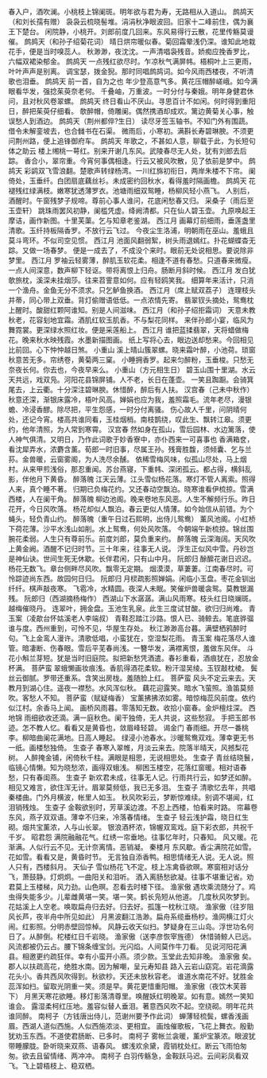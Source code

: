 <!-- { "loadSidebar": true } -->
春入户，酒吹澜。小桃枝上锦阑斑。明年欲与君为寿，无路相从入道山。 
鹧鸪天（和刘长孺有赠）
袅袅云梳晓髻堆。涓涓秋净眼波回。旧家十二峰前住，偶为襄王下楚台。 
闲院静，小桃开。刘郎前度几回来。东风易得行云散，花里传觞莫谩催。 
鹧鸪天（和孙子绍菊花词）
晴日烘帘暖似春。菊回霜晕浅仍深。谁知此地栽花手，便是当时嗅蕊人。 
秋渺渺，夜沈沈。一声清唱袅残音。娇痴应挽香罗比，六幅双裙染郁金。 
鹧鸪天
一点残红欲尽时。乍凉秋气满屏帏。梧桐叶上三更雨，叶叶声声是别离。 
调宝瑟，拨金猊。那时同唱鹧鸪词。如今风雨西楼夜，不听清歌也泪垂。 
鹧鸪天
前一首，自为之也 
年少登高意气多。黄花压帽醉嵯峨。如今满眼看华发，强捻茱萸奈老何。 
千叠岫，万重波。一时分付与秦娥。明年身健君休问，且对秋风卷翠螺。 
鹧鸪天
终日看山不厌山。寻思百计不如闲。何时得到重阳日，醉把茱萸仔细看。 
欹醉帽，倚雕阑。偶然携酒却成欢。篱边黄菊关心事，触误愁人到酒边。 
鹧鸪天（荆州都倅?生日）
读尽牙签玉轴书。不知门外有围蔬。借令未解銮坡去，也合雠书在石渠。 
微雨后，小寒初。满斟长寿碧琳腴。不须更问荆州路，便上追锋御府车。 
鹧鸪天
年歌之，不甚如人意，聊载于此，为长短句体之助云 
楼上缃桃一萼红。别来开谢几东风。武陵春尽无人处，犹有刘郎去后踪。 
香合小，翠帘重。今宵何事偶相逢。行云又被风吹散，见了依前是梦中。 
鹧鸪天
彩鹢双飞雪浪翻。楚歌声转绿杨湾。一川红旆初衔日，两岸朱楼不下帘。 
阑倚处，玉垂纤。白团扇底藕丝衫。未成密约回秋水，看得羞时隔画檐。 
鹧鸪天
花褪残红绿满枝。嫩寒犹透薄罗衣。池塘雨细双鸳睡，杨柳风轻小燕飞。 
人别后，酒醒时。午窗残梦子规啼。尊前心事人谁问，花底闲愁春又归。 
采桑子（雨后至玉壶轩）
跳珠雨罢风初静，阑槛凭虚。绛阙清都。只在仙人碧玉壶。 
九原唤起王摩诘，画作新图。十里芙蕖。乞与知章老鉴湖。 
西江月
画幕灯前细雨，垂莲盏里清歌。玉纤持板隔香罗。不放行云飞过。 
今夜尘生洛浦，明朝雨在巫山。羞蛾且莫斗弯环。不似司空见惯。 
西江月
池面风翻弱絮，树头雨退嫣红。扑花蝴蝶杳无踪。又做一场春梦。 
便是一成去了，不成没个来时。眼前无处说相思。要说除非梦里。 
西江月
罗袖云轻雾薄，醉肌玉软花柔。相逢不道有春愁。只道春来微瘦。 
一点人间深意，数声柳下轻讴。带将离恨上归舟。肠断月斜时候。 
西江月
发白犹欹旅枕，溪深未挂烟莎。往来苕霅意如何。应有轻鸥笑我。 
细算年来活计，只消一个渔舟。金鱼无分不须求。只乞鲈鱼换酒。 
西江月（席上赋双荔子）
连理枝头并蒂，同心带上双垂。背灯偷赠语低低。一点浓情先寄。 
翡翠钗头摘处，鸳鸯枕上醒时。酸甜红颗阿谁知。别是人间滋味。 
西江月（和孙子绍拒霜词）
天意未教秋老，花容刬地宜霜。酒肌红软玉肌香。不与梨花同样。 
来伴孙郎小宴，临风为舞霓裳。更深绿水照红妆。便是采莲船上。 
西江月
谁把蓝揉翡翠，天将蜡做梅花。晚来秋水映残霞。水墨新描图画。 
纸上写将心去，眼边送却愁来。今回相见比前回。心下忡忡越日煞。 
小重山
溪上晴山簇翠螺。晓来霜叶醉，小池荷。琐窗秋意苦无多。帘绣卷，黄菊两三窠。 
小睡拥香罗。起来匀醉粉，玉垂梭。只愁无奈夜长何。你去也，今夜早来么。 
小重山（方元相生日）
碧玉山围十里湖。水云天共远，戏双凫。河阳花县锦屏铺。人不老，长日在蓬壶。 
一笑且踟蹰。会骑箕尾去，上云衢。十分深注碧琳腴。休惜醉，醉后有人扶。 
汉宫春（己未中秋作）
秋意还深，渐银床露冷，梧叶风高。婵娟也应为我，羞照霜毛。流年老尽，漫银蟾、冷浸香醪。除尽把，平生怨感，一时分付离骚。 
伤心故人千里，问阴晴何处，还记今宵。楼高共谁同看，玉桂烟梢。南枝鹊绕，叹此生、飘转江皋。须更约，他年清照，为人常到寒霄。 
汉宫春
然如身在孤山，雪后园林、水边篱落，使人神气俱清。又明日，乃作此词歌于妙香寮中，亦仆西来一可喜事也 
香满箱奁，看沈犀弄水，浓麝含薰。荀郎一时旧事，尽属王孙。残膏胜馥，须倾囊、乞与兰荪。金兽暖，云窗雾阁，为人洗尽余醺。 
依稀雪梅风味，似孤山尽处，马上烟村。从来甲煎浅俗，那忍重闻。苏台燕寝，下重帏、深闭孤云。都占得，横斜乱影，伴他月下黄昏。 
醉落魄
江天云薄。江头雪似杨花落。寒灯不管人离索。照得人来，真个睡不著。 
归期已负梅花约。又还春动空飘泊。晓寒谁看伊梳掠。雪满西楼，人在阑干角。 
醉落魄
柳边池阁。晚来卷地东风恶。人生不解频行乐。昨日花开，今日风吹落。 
杨花却似人飘泊。春云更似人情薄。如今始信从前错。为个蝇头，轻负青山约。 
醉落魄（重午日过石熙明，出侍儿鸳鸯）
薰风池阁。小红桥下荷花薄。沙平水浅山如削。水上鸳鸯，何处风吹落。 
今朝端午新梳掠。锦丝围腕花柔弱。人生只有尊前乐。前度刘郎，莫负重来约。 
醉落魄
云深海阔。天风吹上黄金阙。酒醒不记归时节。三十年来，往事无人说。 
浮生正似风中雪。丹砂岂是神仙诀。世间生死无休歇。长伴君闲，只有山中月。 
阮郎归
酴醿花谢日迟迟。杨花无数飞。章台侧畔尽风吹。飘零无定期。 
烟漠漠，草萋萋。江南春尽时。可怜踪迹尚东西。故园何日归。 
阮郎归
月棂疏影照婵娟。闲临小玉盘。枣花金钏出纤纤。棋声敲夜寒。 
飞雹冷，水精圆。夜深人未眠。笑催炉兽暖衾鸳。莫教银漏残。 
阮郎归（西湖摘杨梅作）
西湖山下水潺潺。满山风雨寒。枝头红日晓斓斑。越梅催晓丹。 
连翠叶，拥金盘。玉池生乳泉。此生三度试甘酸。欲归归尚难。 
青玉案（凌歊台怀姑溪老人李端叔）
青鞋忍踏江沙路。恨人已、骑鲸去。笔底骅骝谁与度。西州重到，可怜不见，华屋生存处。 
秋江渺渺高台暮。满壁栖鸦醉时句。飞上金鸾人漫许。清歌低唱，小蛮犹在，空湿梨花雨。 
青玉案
梅花落尽人谁管。暗凄断、伤春眼。雪后平芜春尚浅。一簪华发，满襟离恨，羞做东风伴。 
斗花小斛兰芽短。犹是当时旧庭院。拟把新愁凭酒遣。春衫重看，酒痕犹在，忍放金杯满。 
菩萨蛮
翠蛾懒画妆痕浅。香肌得酒花柔软。粉汗湿吴绫。玉钗敲枕棱。 
鬓丝云御腻。罗带还重系。含笑出房栊。羞随脸上红。 
菩萨蛮
风头不定云来去。天教月到湖心住。遥夜一襟愁。水风浑似秋。 
藕花迎露笑。暗水飞萤照。渔笛莫频吹。客愁人不知。 
菩萨蛮（赋疑梅香）
宝薰拂拂浓如雾。暗惊梅蕊风前度。依约似江村。余香马上闻。 
画桥风雨暮。零落知无数。收拾小窗春。金炉檀炷深。 
西地锦
雨细欲收还滴。满一庭秋色。阑干独倚，无人共说，这些愁寂。 
手把玉郎书迹。怎不教人忆。看看又是黄昏也，敛眉峰轻碧。 
谒金门
春雨细。开尽一番桃李。柳暗曲阑花满地。日高人睡起。 
绿浸小池春水。沙暖鸳鸯双戏。薄幸更无书一纸。画楼愁独倚。 
生查子
春寒入翠帷，月淡云来去。院落半晴天，风撼梨花树。 
人醉掩金铺，闲倚秋千柱。满眼是相思，无说相思处。 
生查子
青丝结晓鬟，临镜心情懒。知为晓愁浓，画得双蛾浅。 
柳困玉楼空，花落红窗暖。相对语春愁，只有春闺燕。 
生查子
新欢君未成，往事无人记。行雨共行云，如梦还如醉。 
相见又难言，欲住浑无计。眉翠莫频低，我已无多泪。 
生查子
清歌忆去年，共唱秦楼曲。门外月横波，帐里人如玉。 
秋风吹彩云，梦断惊难续。别调不堪闻，红泪销残烛。 
生查子
金鞍欲别时，芳草溪边渡。不忍上西楼，怕看来时路。 
帘幕卷东风，燕子双双语。薄幸不归来，冷落春情绪。 
生查子
轻云浅护霜，晓日红生砌。烟共宝薰浓，人与山长翠。 
银浪酒杯浓，锦幄双鸾戏。庭下彩衣郎，共祝千千岁。 
昭君怨
满院融融花气。红绣一帘垂地。往事忆年时，只春知。 
风又暖。花渐满。人似行云不见。无计奈离情。恶销凝。 
秦楼月
东风歇。香尘满院花如雪。花如雪。看看又是，黄昏时节。 
无言独自添香鸭。相思情绪无人说。无人说。照人只有，西楼斜月。 
天仙子
雪似杨花飞不定。枝上冻禽昏欲暝。寒窗相对话分飞，萧鼓静。灯炯炯。一曲阳关和泪听。 
酒入离肠愁欲凝。往事不堪重记省。劝君莫上玉楼梯，风力劲。山色暝。忍看去时楼下径。 
渔家傲
遇坎乘流随分了。鸡虫得失能多少。儿辈雌黄堪一笑。堪一笑。鹤长凫短从他道。 
几度秋风吹梦到。花姑溪上人空老。唤取扁舟归去好。归去好。孤篷一枕秋江晓。 
渔家傲（往岁阻风长芦，夜半舟中所见如此）
月黑波翻江浩渺。扁舟系缆垂杨杪。渔网横江灯火闹。红影照。分明赤壁回惊棹。 
风静云收天似扫。梦疑身在三山岛。浮世功名何日了。从醉倒。柁楼红日千岩晓。 
渔家傲（送李彦恢宰旌德）
休惜骑鲸人已远。风流都被仍云占。腰下锦条缠宝剑。光闪焰。人间莫作牛刀看。 
见说河阳花满县。相邀更约疏狂伴。幸有小蛮开小燕。须少款。玉堂此去知非晚。 
渔家傲
矣。郡人以扶疏高花，绝胜水南。因为解嘲，呈元寿知县 
路入云岩山窈窕。岩花滴露花头小。香共西风吹得到。秋欲杪。天还未放秋容老。 
谁道水南花不好。犹胜金蕊浑如扫。留取光阴重一笑。须是早。黄花更惜重阳帽。 
渔家傲（夜饮木芙蓉下）
月黑天寒花欲睡。移灯影落清尊里。唤醒妖红明晚翠。如有意。嫣然一笑知谁会。 
露湿柔柯红压地。羞容似替人垂泪。著意西风吹不起。空绕砌。明年花共谁同醉。 
南柯子（方钱唐出侍儿，范谢州要予作此词）
蝉薄轻梳鬓，螺香浅画眉。西湖人道似西施。人似西施浓淡、更相宜。 
画烛催歌板，飞花上舞衣。殷勤犹劝玉东西。不道使君肠断、已多时。 
南柯子
雾帐兰衾暖，薰炉宝篆浓。眼波犹带睡朦胧。卧听晓来双燕、语春风。 
螺浅欢余黛，霞销枕处红。断云飞雨怕匆匆。欲去且留情绪、两冲冲。 
南柯子
白羽传觞急，金鞍跃马迟。云间彩凤看双飞。飞上碧梧枝上、稳双栖。 
